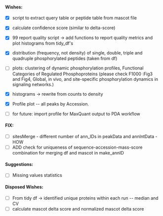 #### Wishes:

- [x] script to extract query table or peptide table from mascot file
- [x] calculate confidence score (similar to delta-score)
- [x] 99 report quality script -> add functions to report quality metrics and plot histograms from tidy_df's
- [x] distribution (frequency, not density) of single, double, triple and quadruple phosphorylated peptides (taken from df)
- [ ] plots: clustering of dynamic phosphorylation profiles, Functional Categories of Regulated Phosphoproteins (please check F1000 :Fig3 and Fig4, Global, in vivo, and site-specific phosphorylation dynamics in signaling networks.)
- [x] histograms -> rewrite from counts to density
- [x] Profile plot -- all peaks by Accession.

- [ ] for future: import profile for MaxQuant output to PDA workflow

#### FIX:
- [ ] sitesMerge - different number of ann_IDs in peakData and annIntData - HOW
- [ ] ADD check for uniqueness of sequence-accession-mass-score combination for merging df and mascot in make_annID

#### Suggestions:
- [ ] Missing values statistics

#### Disposed Wishes:
- [ ] From tidy df -> identified unique proteins within each run -- median and CV
- [ ] calculate mascot delta score and normalized mascot delta score
